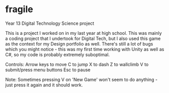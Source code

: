 # fragile
Year 13 Digital Technology Science project

This is a project I worked on in my last year at high school. This was mainly a coding project that I undertook for Digital Tech, but I also used this game as the context for my Design portfolio as well. There's still a lot of bugs which you might notice - this was my first time working with Unity as well as C#, so my code is probably extremely suboptimal.

Controls:
Arrow keys to move
C to jump
X to dash
Z to wallclimb
V to submit/press menu buttons
Esc to pause

Note: Sometimes pressing V on 'New Game' won't seem to do anything - just press it again and it should work.
